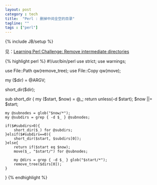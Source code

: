 ```yaml
---
layout: post
category : tech
title:  "Perl : 删掉中间全空的目录"
tagline: ""
tags : ["perl"] 
---
```

{% include JB/setup %}

见：[Learning Perl Challenge: Remove intermediate directories](http://www.learning-perl.com/?p=389)

{% highlight perl %}
#!/usr/bin/perl
use strict;
use warnings;

use File::Path qw(remove_tree);
use File::Copy qw(move);

my ($dir) = @ARGV;

short_dir($dir);

sub short_dir {
    my ($start, $now) = @_;
    return unless(-d $start);
    $now ||= $start;

    my @subnodes = glob("$now/*");
    my @subdirs = grep { -d $_ } @subnodes;

    if($#subdirs>0){
        short_dir($_) for @subdirs;
    }elsif($#subdirs==0){
        short_dir($start, $subdirs[0]);
    }else{
        return if($start eq $now);
        move($_, "$start/") for @subnodes;   

        my @dirs = grep { -d $_ } glob("$start/*");
        remove_tree($dirs[0]);
    }
}
{% endhighlight %}
